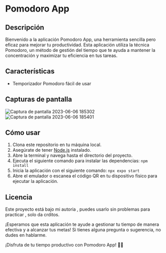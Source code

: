 # Pomodoro App


## Descripción
Bienvenido a la aplicación Pomodoro App, una herramienta sencilla pero eficaz para mejorar tu productividad. Esta aplicación utiliza la técnica Pomodoro, un método de gestión del tiempo que te ayuda a mantener la concentración y maximizar tu eficiencia en tus tareas.

## Características
- Temporizador Pomodoro fácil de usar 

## Capturas de pantalla

![Captura de pantalla 2023-06-06 185302](https://github.com/ThomasCasco/PomoFocus/assets/79951563/5cbc1b20-d23d-43be-bbd4-e41a4c9680f0)
![Captura de pantalla 2023-06-06 185401](https://github.com/ThomasCasco/PomoFocus/assets/79951563/b5c3269b-aab7-4da4-bcb2-7d3b512b4c3c)

## Cómo usar
1. Clona este repositorio en tu máquina local.
2. Asegúrate de tener [Node.js](https://nodejs.org) instalado.
3. Abre la terminal y navega hasta el directorio del proyecto.
4. Ejecuta el siguiente comando para instalar las dependencias: `npm install`
5. Inicia la aplicación con el siguiente comando: `npx expo start`
6. Abre el emulador o escanea el código QR en tu dispositivo físico para ejecutar la aplicación.

## Licencia
Este proyecto está bajo mi autoria , puedes usarlo sin problemas para practicar , solo da crditos.

¡Esperamos que esta aplicación te ayude a gestionar tu tiempo de manera efectiva y a alcanzar tus metas! Si tienes alguna pregunta o sugerencia, no dudes en hablarme.

¡Disfruta de tu tiempo productivo con Pomodoro App! 🍅🚀
